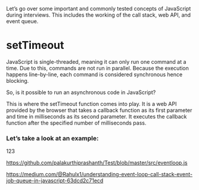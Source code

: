 Let’s go over some important and commonly tested concepts of JavaScript during interviews. This includes the working of the call stack, web API, and event queue.

# setTimeout

JavaScript is single-threaded, meaning it can only run one command at a time. Due to this, commands are not run in parallel. Because the execution happens line-by-line, each command is considered synchronous hence blocking.

So, is it possible to run an asynchronous code in JavaScript?

This is where the setTimeout function comes into play. It is a web API provided by the browser that takes a callback function as its first parameter and time in milliseconds as its second parameter. It executes the callback function after the specified number of milliseconds pass.

### Let’s take a look at an example:

123

https://github.com/palakurthiprashanth/Test/blob/master/src/eventloop.js

https://medium.com/@Rahulx1/understanding-event-loop-call-stack-event-job-queue-in-javascript-63dcd2c71ecd
